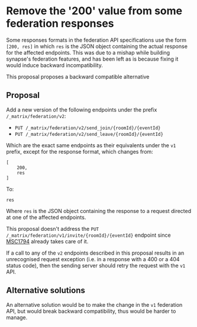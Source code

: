 # Remove the '200' value from some federation responses

Some responses formats in the federation API specifications use the form `[200,
res]` in which `res` is the JSON object containing the actual response for the
affected endpoints. This was due to a mishap while building synapse's federation
features, and has been left as is because fixing it would induce backward
incompatibility.

This proposal proposes a backward compatible alternative

## Proposal

Add a new version of the following endpoints under the prefix
`/_matrix/federation/v2`:

* `PUT /_matrix/federation/v2/send_join/{roomId}/{eventId}`
* `PUT /_matrix/federation/v2/send_leave/{roomId}/{eventId}`

Which are the exact same endpoints as their equivalents under the `v1` prefix,
except for the response format, which changes from:

```
[
    200,
    res
]
```

To:

```
res
```

Where `res` is the JSON object containing the response to a request directed at
one of the affected endpoints.

This proposal doesn't address the `PUT
/_matrix/federation/v1/invite/{roomId}/{eventId}` endpoint since
[MSC1794](https://github.com/matrix-org/matrix-doc/pull/1794) already takes care
of it.

If a call to any of the `v2` endpoints described in this proposal results in an
unrecognised request exception (i.e. in a response with a 400 or a 404 status
code), then the sending server should retry the request with the `v1` API.

## Alternative solutions

An alternative solution would be to make the change in the `v1` federation API,
but would break backward compatibility, thus would be harder to manage.
